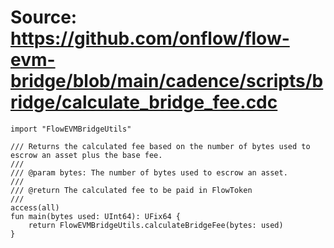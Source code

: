 # Source: https://github.com/onflow/flow-evm-bridge/blob/main/cadence/scripts/bridge/calculate_bridge_fee.cdc

```
import "FlowEVMBridgeUtils"

/// Returns the calculated fee based on the number of bytes used to escrow an asset plus the base fee.
///
/// @param bytes: The number of bytes used to escrow an asset.
///
/// @return The calculated fee to be paid in FlowToken
///
access(all)
fun main(bytes used: UInt64): UFix64 {
    return FlowEVMBridgeUtils.calculateBridgeFee(bytes: used)
}

```